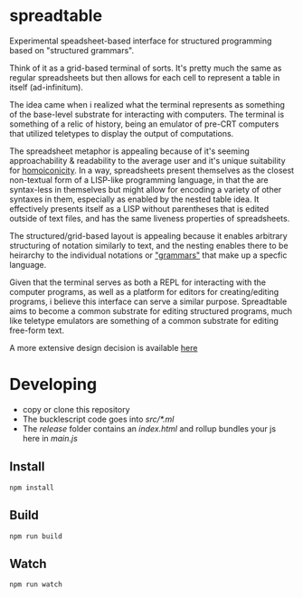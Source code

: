 # spreadtable

Experimental speadsheet-based interface for structured programming based on "structured grammars".

Think of it as a grid-based terminal of sorts. It's pretty much the same as regular spreadsheets but then allows for each cell to represent a table in itself (ad-infinitum).

The idea came when i realized what the terminal represents as something of the base-level substrate for interacting with computers. 
The terminal is something of a relic of history, being an emulator of pre-CRT computers that utilized teletypes to display the output of computations. 

The spreadsheet metaphor is appealing because of it's seeming approachability & readability to the average user and it's unique suitability for [homoiconicity](https://en.wikipedia.org/wiki/Homoiconicity). 
In a way, spreadsheets present themselves as the closest non-textual form of a LISP-like programming language, in that the are syntax-less in themselves but might allow for encoding a variety of other syntaxes 
in them, especially as enabled by the nested table idea. It effectively presents itself as a LISP without parentheses that is edited outside of text files, and has the same liveness properties of spreadsheets.

The structured/grid-based layout is appealing because it enables arbitrary structuring of notation similarly to text, and the nesting enables there to be heirarchy to the individual notations or ["grammars"](https://en.wikibooks.org/wiki/Introduction_to_Programming_Languages/Grammars) 
that make up a specfic language. 

Given that the terminal serves as both a REPL for interacting with the computer programs, as well as a platform for editors for creating/editing programs, i believe this interface can serve a similar purpose. Spreadtable aims to become a common substrate for editing structured programs, much like teletype emulators are something of a common substrate for editing free-form text.

A more extensive design decision is available [here](https://docs.google.com/document/d/1Sq8BbzPhFWX8j5_7Rtlu1IfgGYJRWQ3Sb5A__jI3AE4/edit?usp=sharing)


# Developing

* copy or clone this repository
* The bucklescript code goes into _src/*.ml_
* The _release_ folder contains an _index.html_ and rollup bundles your js here in _main.js_


## Install

```
npm install
```


## Build

```
npm run build
```


## Watch

```
npm run watch
```

